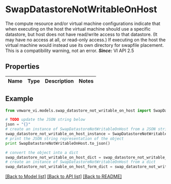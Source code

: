 # SwapDatastoreNotWritableOnHost

The compute resource and/or virtual machine configurations indicate that when executing on the host the virtual machine should use a specific datastore, but host does not have read/write access to that datastore.  (It may have no access at all, or read-only access.) If executing on the host the virtual machine would instead use its own directory for swapfile placement. This is a compatibility warning, not an error.  ***Since:*** VI API 2.5 

## Properties
Name | Type | Description | Notes
------------ | ------------- | ------------- | -------------

## Example

```python
from vmware_vi.models.swap_datastore_not_writable_on_host import SwapDatastoreNotWritableOnHost

# TODO update the JSON string below
json = "{}"
# create an instance of SwapDatastoreNotWritableOnHost from a JSON string
swap_datastore_not_writable_on_host_instance = SwapDatastoreNotWritableOnHost.from_json(json)
# print the JSON string representation of the object
print SwapDatastoreNotWritableOnHost.to_json()

# convert the object into a dict
swap_datastore_not_writable_on_host_dict = swap_datastore_not_writable_on_host_instance.to_dict()
# create an instance of SwapDatastoreNotWritableOnHost from a dict
swap_datastore_not_writable_on_host_form_dict = swap_datastore_not_writable_on_host.from_dict(swap_datastore_not_writable_on_host_dict)
```
[[Back to Model list]](../README.md#documentation-for-models) [[Back to API list]](../README.md#documentation-for-api-endpoints) [[Back to README]](../README.md)


